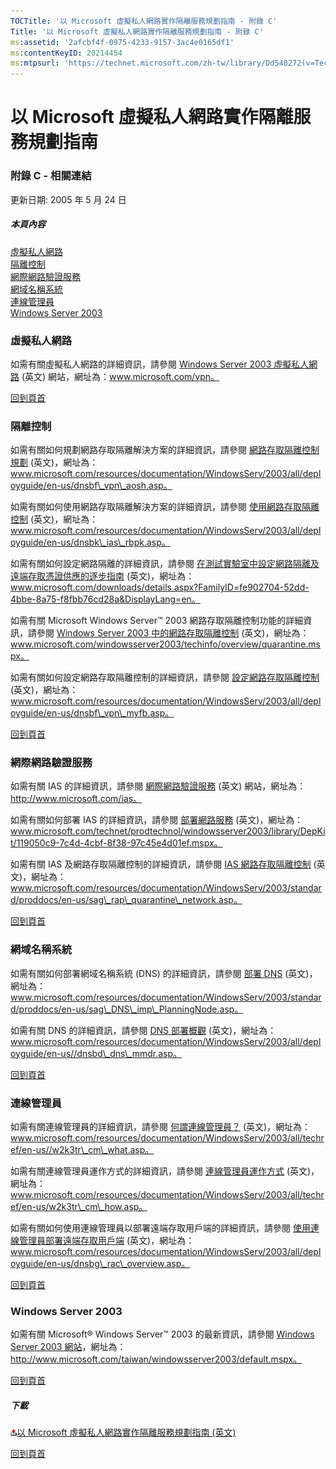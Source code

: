 ```yaml
---
TOCTitle: '以 Microsoft 虛擬私人網路實作隔離服務規劃指南 - 附錄 C'
Title: '以 Microsoft 虛擬私人網路實作隔離服務規劃指南 - 附錄 C'
ms:assetid: '2afcbf4f-0975-4233-9157-3ac4e0165df1'
ms:contentKeyID: 20214454
ms:mtpsurl: 'https://technet.microsoft.com/zh-tw/library/Dd548272(v=TechNet.10)'
---
```


以 Microsoft 虛擬私人網路實作隔離服務規劃指南
=============================================

### 附錄 C - 相關連結

更新日期: 2005 年 5 月 24 日

##### 本頁內容

[](#efaa)[虛擬私人網路](#efaa)  
[](#eeaa)[隔離控制](#eeaa)  
[](#edaa)[網際網路驗證服務](#edaa)  
[](#ecaa)[網域名稱系統](#ecaa)  
[](#ebaa)[連線管理員](#ebaa)  
[](#eaaa)[Windows Server 2003](#eaaa)

### 虛擬私人網路

如需有關虛擬私人網路的詳細資訊，請參閱 [Windows Server 2003 虛擬私人網路](http://www.microsoft.com/windowsserver2003/technologies/networking/vpn/default.mspx) (英文) 網站，網址為：www.microsoft.com/vpn。

[](#mainsection)[回到頁首](#mainsection)

### 隔離控制

如需有關如何規劃網路存取隔離解決方案的詳細資訊，請參閱 [網路存取隔離控制規劃](http://www.microsoft.com/resources/documentation/windowsserv/2003/all/deployguide/en-us/dnsbf_vpn_aosh.asp) (英文)，網址為：www.microsoft.com/resources/documentation/WindowsServ/2003/all/deployguide/en-us/dnsbf\_vpn\_aosh.asp。

如需有關如何使用網路存取隔離解決方案的詳細資訊，請參閱 [使用網路存取隔離控制](http://www.microsoft.com/resources/documentation/windowsserv/2003/all/deployguide/en-us/dnsbk_ias_rbpk.asp) (英文)，網址為：www.microsoft.com/resources/documentation/WindowsServ/2003/all/deployguide/en-us/dnsbk\_ias\_rbpk.asp。

如需有關如何設定網路隔離的詳細資訊，請參閱 [在測試實驗室中設定網路隔離及遠端存取憑證供應的逐步指南](https://www.microsoft.com/download/details.aspx?familyid=fe902704-52dd-4bbe-8a75-f8fbb76cd28a&displaylang=en) (英文)，網址為：www.microsoft.com/downloads/details.aspx?FamilyID=fe902704-52dd-4bbe-8a75-f8fbb76cd28a&DisplayLang=en。

如需有關 Microsoft Windows Server™ 2003 網路存取隔離控制功能的詳細資訊，請參閱 [Windows Server 2003 中的網路存取隔離控制](http://www.microsoft.com/windowsserver2003/techinfo/overview/quarantine.mspx) (英文)，網址為：www.microsoft.com/windowsserver2003/techinfo/overview/quarantine.mspx。

如需有關如何設定網路存取隔離控制的詳細資訊，請參閱 [設定網路存取隔離控制](http://www.microsoft.com/resources/documentation/windowsserv/2003/all/deployguide/en-us/dnsbf_vpn_myfb.asp) (英文)，網址為：www.microsoft.com/resources/documentation/WindowsServ/2003/all/deployguide/en-us/dnsbf\_vpn\_myfb.asp。

[](#mainsection)[回到頁首](#mainsection)

### 網際網路驗證服務

如需有關 IAS 的詳細資訊，請參閱 [網際網路驗證服務](http://www.microsoft.com/windowsserver2003/technologies/ias/default.mspx) (英文) 網站，網址為：http://www.microsoft.com/ias。

如需有關如何部署 IAS 的詳細資訊，請參閱 [部署網路服務](http://www.microsoft.com/technet/prodtechnol/windowsserver2003/library/depkit/119050c9-7c4d-4cbf-8f38-97c45e4d01ef.mspx) (英文)，網址為：www.microsoft.com/technet/prodtechnol/windowsserver2003/library/DepKit/119050c9-7c4d-4cbf-8f38-97c45e4d01ef.mspx。

如需有關 IAS 及網路存取隔離控制的詳細資訊，請參閱 [IAS 網路存取隔離控制](http://www.microsoft.com/resources/documentation/windowsserv/2003/standard/proddocs/en-us/sag_rap_quarantine_network.asp) (英文)，網址為：www.microsoft.com/resources/documentation/WindowsServ/2003/standard/proddocs/en-us/sag\_rap\_quarantine\_network.asp。

[](#mainsection)[回到頁首](#mainsection)

### 網域名稱系統

如需有關如何部署網域名稱系統 (DNS) 的詳細資訊，請參閱 [部署 DNS](http://www.microsoft.com/resources/documentation/windowsserv/2003/standard/proddocs/en-us/sag_dns_imp_planningnode.asp) (英文)，網址為：www.microsoft.com/resources/documentation/WindowsServ/2003/standard/proddocs/en-us/sag\_DNS\_imp\_PlanningNode.asp。

如需有關 DNS 的詳細資訊，請參閱 [DNS 部署概觀](http://www.microsoft.com/resources/documentation/windowsserv/2003/all/deployguide/en-us/dnsbd_dns_mmdr.asp) (英文)，網址為：www.microsoft.com/resources/documentation/WindowsServ/2003/all/deployguide/en-us//dnsbd\_dns\_mmdr.asp。

[](#mainsection)[回到頁首](#mainsection)

### 連線管理員

如需有關連線管理員的詳細資訊，請參閱 [何謂連線管理員？](http://www.microsoft.com/resources/documentation/windowsserv/2003/all/techref/en-us/w2k3tr_cm_what.asp) (英文)，網址為：www.microsoft.com/resources/documentation/WindowsServ/2003/all/techref/en-us//w2k3tr\_cm\_what.asp。

如需有關連線管理員運作方式的詳細資訊，請參閱 [連線管理員運作方式](http://www.microsoft.com/resources/documentation/windowsserv/2003/all/techref/en-us/w2k3tr_cm_how.asp) (英文)，網址為：www.microsoft.com/resources/documentation/WindowsServ/2003/all/techref/en-us/w2k3tr\_cm\_how.asp。

如需有關如何使用連線管理員以部署遠端存取用戶端的詳細資訊，請參閱 [使用連線管理員部署遠端存取用戶端](http://www.microsoft.com/resources/documentation/windowsserv/2003/all/deployguide/en-us/dnsbg_rac_overview.asp) (英文)，網址為：www.microsoft.com/resources/documentation/WindowsServ/2003/all/deployguide/en-us/dnsbg\_rac\_overview.asp。

[](#mainsection)[回到頁首](#mainsection)

### Windows Server 2003

如需有關 Microsoft® Windows Server™ 2003 的最新資訊，請參閱 [Windows Server 2003 網站](http://www.microsoft.com/taiwan/windowsserver2003/default.mspx)，網址為：http://www.microsoft.com/taiwan/windowsserver2003/default.mspx。

[](#mainsection)[回到頁首](#mainsection)

##### 下載

[![](images/Dd548272.icon_exe(zh-tw,TechNet.10).gif)](http://go.microsoft.com/fwlink/?linkid=41308)[以 Microsoft 虛擬私人網路實作隔離服務規劃指南 (英文)](http://go.microsoft.com/fwlink/?linkid=41308)

[](#mainsection)[回到頁首](#mainsection)
